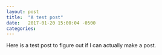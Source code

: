 ```yaml
---
layout: post
title:  "A test post"
date:   2017-01-20 15:00:04 -0500
categories:
---
```


Here is a test post to figure out if I can actually make a post.
